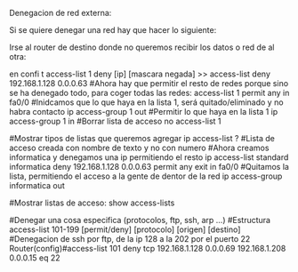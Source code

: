 Denegacion de red externa:

Si se quiere denegar una red hay que hacer lo siguiente:

Irse al router de destino donde no queremos recibir los datos o red de al otra:

en
confi t
access-list 1 deny [ip] [mascara negada]	>> access-list deny 192.168.1.128 0.0.0.63
#Ahora hay que permitir el resto de redes porque sino se ha denegado todo, para coger todas las redes:
access-list 1 permit any
in fa0/0
#Inidcamos que lo que haya en la lista 1, será quitado/eliminado y no habra contacto
ip access-group 1 out
#Permitir lo que haya en la lista 1
ip access-group 1 in
#Borrar lista de acceso
no access-list 1

#Mostrar tipos de listas que queremos agregar
ip access-list ?
#Lista de acceso creada con nombre de texto y no con numero
#Ahora creamos informatica y denegamos una ip permitiendo el resto
ip access-list standard informatica
deny 192.168.1.128 0.0.0.63
permit any
exit
in fa0/0
#Quitamos la lista, permitiendo el acceso a la gente de dentor de la red
ip access-group informatica out

#Mostrar listas de acceso:
show access-lists

#Denegar una cosa especifica (protocolos, ftp, ssh, arp ...)
#Estructura
access-list 101-199 [permit/deny] [protocolo] [origen] [destino]
#Denegacion de ssh por ftp, de la ip 128 a la 202 por el puerto 22
Router(config)#access-list 101 deny tcp 192.168.1.128 0.0.0.69 192.168.1.208 0.0.0.15 eq 22